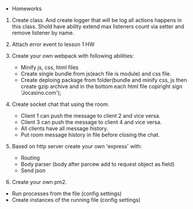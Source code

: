 * Homeworks

1. Create class. And create logger that will be log all actions happens in this class. Shold have ability extend max listeners count via setter and remove listener by name.

1. Attach error event to lesson 1 HW

1. Create your own webpack with following abilities:
    - Minify js, css, html files
    - Create single bundle from js(each file is module) and css file.
    - Create deploing package from folder(bundle and minify css, js then create gzip archive and in the bottom each html file copiright sign 'Jocasino.com');
    
1. Create socket chat that using the room. 
    - Client 1 can push the message to client 2 and vice versa.
    - Client 3 can push the message to client 4 and vice versa.
    - All clients have all message history.
    - Put room message history in file before closing the chat.

1. Based on http server create your own 'express' with:
    - Routing
    - Body parser (body after parcew add to request object as field)
     - Send json

1. Create your own pm2.
 - Run processes from the file (config settings)
 - Create instances of the running file (config settings)